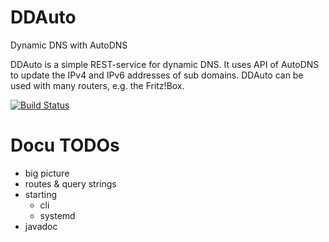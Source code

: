 # DDAuto

Dynamic DNS with AutoDNS

DDAuto is a simple REST-service for dynamic DNS. It uses API of AutoDNS to update the IPv4 and IPv6 addresses of sub domains. DDAuto can be used with many routers, e.g. the Fritz!Box.

[![Build Status](https://www.travis-ci.com/th-schwarz/DDAuto.svg?token=qSPv4SNGn1yMojeF1zXi&branch=develop)](https://www.travis-ci.com/th-schwarz/DDAuto)

# Docu TODOs

* big picture
* routes & query strings
* starting 
  * cli
  * systemd
* javadoc
